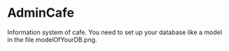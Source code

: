 # AdminCafe
Information system of cafe. You need to set up your database like a model in the file modelOfYourDB.png.
